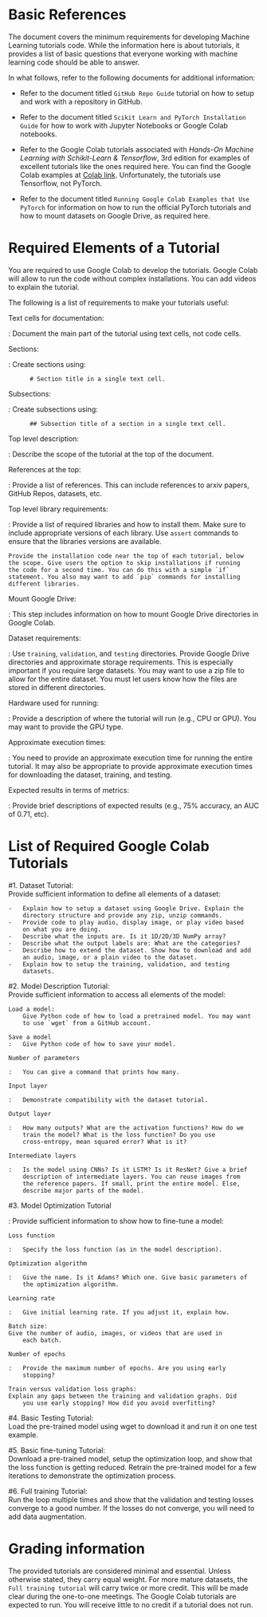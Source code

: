 # Basic References

The document covers the minimum requirements for developing Machine
Learning tutorials code. While the information here is about tutorials,
it provides a list of basic questions that everyone working with machine
learning code should be able to answer.

In what follows, refer to the following documents for additional
information:

-   Refer to the document titled `GitHub Repo Guide` tutorial on how to
    setup and work with a repository in GitHub.

-   Refer to the document titled
    `Scikit Learn and PyTorch Installation Guide` for how to work with
    Jupyter Notebooks or Google Colab notebooks.

-   Refer to the Google Colab tutorials associated with *Hands-On
    Machine Learning with Schikit-Learn & Tensorflow*, 3rd edition for
    examples of excellent tutorials like the ones required here. You can
    find the Google Colab examples at [Colab
    link](https://github.com/ageron/handson-ml3). Unfortunately, the
    tutorials use Tensorflow, not PyTorch.

-   Refer to the document titled
    `Running Google Colab Examples that Use PyTorch` for information on
    how to run the official PyTorch tutorials and how to mount datasets
    on Google Drive, as required here.

# Required Elements of a Tutorial

You are required to use Google Colab to develop the tutorials. Google
Colab will allow to run the code without complex installations. You can
add videos to explain the tutorial.

The following is a list of requirements to make your tutorials useful:

Text cells for documentation:

:   Document the main part of the tutorial using text cells, not code
    cells.

Sections:

:   Create sections using:

          # Section title in a single text cell.

Subsections:

:   Create subsections using:

          ## Subsection title of a section in a single text cell.

Top level description:

:   Describe the scope of the tutorial at the top of the document.

References at the top:

:   Provide a list of references. This can include references to arxiv
    papers, GitHub Repos, datasets, etc.

Top level library requirements:

:   Provide a list of required libraries and how to install them. Make
    sure to include appropriate versions of each library. Use `assert`
    commands to ensure that the libraries versions are available.

    Provide the installation code near the top of each tutorial, below
    the scope. Give users the option to skip installations if running
    the code for a second time. You can do this with a simple `if`
    statement. You also may want to add `pip` commands for installing
    different libraries.

Mount Google Drive:

:   This step includes information on how to mount Google Drive
    directories in Google Colab.

Dataset requirements:

:   Use `training`, `validation`, and `testing` directories. Provide
    Google Drive directories and approximate storage requirements. This
    is especially important if you require large datasets. You may want
    to use a zip file to allow for the entire dataset. You must let
    users know how the files are stored in different directories.

Hardware used for running:

:   Provide a description of where the tutorial will run (e.g., CPU or
    GPU). You may want to provide the GPU type.

Approximate execution times:

:   You need to provide an approximate execution time for running the
    entire tutorial. It may also be appropriate to provide approximate
    execution times for downloading the dataset, training, and testing.

Expected results in terms of metrics:

:   Provide brief descriptions of expected results (e.g., 75% accuracy,
    an AUC of 0.71, etc).

# List of Required Google Colab Tutorials

#1. Dataset Tutorial:   
Provide sufficient information to define all elements of a dataset:

    -   Explain how to setup a dataset using Google Drive. Explain the
        directory structure and provide any zip, unzip commands.
    -   Provide code to play audio, display image, or play video based
        on what you are doing.
    -   Describe what the inputs are. Is it 1D/2D/3D NumPy array?
    -   Describe what the output labels are: What are the categories?
    -   Describe how to extend the dataset. Show how to download and add
        an audio, image, or a plain video to the dataset.
    -   Explain how to setup the training, validation, and testing
        datasets.

#2. Model Description Tutorial:   
Provide sufficient information to access all elements of the model:

    Load a model:   
        Give Python code of how to load a pretrained model. You may want
        to use `wget` from a GitHub account.

    Save a model
    :   Give Python code of how to save your model.

    Number of parameters

    :   You can give a command that prints how many.

    Input layer

    :   Demonstrate compatibility with the dataset tutorial.

    Output layer

    :   How many outputs? What are the activation functions? How do we
        train the model? What is the loss function? Do you use
        cross-entropy, mean squared error? What is it?

    Intermediate layers

    :   Is the model using CNNs? Is it LSTM? Is it ResNet? Give a brief
        description of intermediate layers. You can reuse images from
        the reference papers. If small, print the entire model. Else,
        describe major parts of the model.

#3. Model Optimization Tutorial

:   Provide sufficient information to show how to fine-tune a model:

    Loss function

    :   Specify the loss function (as in the model description).

    Optimization algorithm

    :   Give the name. Is it Adams? Which one. Give basic parameters of
        the optimization algorithm.

    Learning rate

    :   Give initial learning rate. If you adjust it, explain how.

    Batch size:   
    Give the number of audio, images, or videos that are used in
        each batch.

    Number of epochs

    :   Provide the maximum number of epochs. Are you using early
        stopping?

    Train versus validation loss graphs:   
    Explain any gaps between the training and validation graphs. Did
        you use early stopping? How did you avoid overfitting?

#4. Basic Testing Tutorial:   
    Load the pre-trained model using wget to download it and run it on
    one test example.

#5. Basic fine-tuning Tutorial:   
    Download a pre-trained model, setup the optimization loop, and show
    that the loss function is getting reduced. Retrain the pre-trained
    model for a few iterations to demonstrate the optimization process.

#6. Full training Tutorial:   
    Run the loop multiple times and show that the validation and testing
    losses converge to a good number. If the losses do not converge, you
    will need to add data augmentation.

# Grading information

The provided tutorials are considered minimal and essential. Unless
otherwise stated, they carry equal weight. For more mature datasets, the
`Full training tutorial` will carry twice or more credit. This will be
made clear during the one-to-one meetings. The Google Colab tutorials
are expected to run. You will receive little to no credit if a tutorial
does not run.
